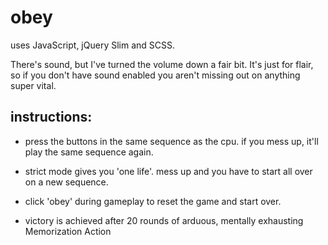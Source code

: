 # obey

uses JavaScript, jQuery Slim and SCSS.

There's sound, but I've turned the volume down a fair bit. It's just for flair, so if you don't have sound enabled you aren't missing out on anything super vital.

## instructions:

* press the buttons in the same sequence as the cpu. if you mess up, it'll play the same sequence again.

* strict mode gives you 'one life'. mess up and you have to start all over on a new sequence.

* click 'obey' during gameplay to reset the game and start over.

* victory is achieved after 20 rounds of arduous, mentally exhausting Memorization Action
